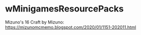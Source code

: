 # wMinigamesResourcePacks

Mizuno's 16 Craft by Mizuno: https://mizunomcmemo.blogspot.com/2020/01/1151-202011.html
